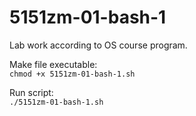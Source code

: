 # 5151zm-01-bash-1

Lab work according to OS course program.

Make file executable:  
```chmod +x 5151zm-01-bash-1.sh```

Run script:  
```./5151zm-01-bash-1.sh```
